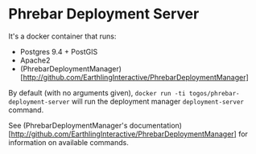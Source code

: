 # Phrebar Deployment Server

It's a docker container that runs:

- Postgres 9.4 + PostGIS
- Apache2
- (PhrebarDeploymentManager)[http://github.com/EarthlingInteractive/PhrebarDeploymentManager]

By default (with no arguments given), ```docker run -ti
togos/phrebar-deployment-server``` will run the deployment manager
```deployment-server``` command.

See (PhrebarDeploymentManager's
documentation)[http://github.com/EarthlingInteractive/PhrebarDeploymentManager]
for information on available commands.
